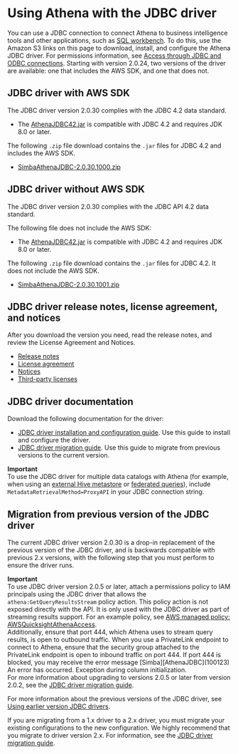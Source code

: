 # Using Athena with the JDBC driver<a name="connect-with-jdbc"></a>

You can use a JDBC connection to connect Athena to business intelligence tools and other applications, such as [SQL workbench](http://www.sql-workbench.eu/downloads.html)\. To do this, use the Amazon S3 links on this page to download, install, and configure the Athena JDBC driver\. For permissions information, see [Access through JDBC and ODBC connections](policy-actions.md)\. Starting with version 2\.0\.24, two versions of the driver are available: one that includes the AWS SDK, and one that does not\.

## JDBC driver with AWS SDK<a name="download-the-jdbc-driver"></a>

The JDBC driver version 2\.0\.30 complies with the JDBC 4\.2 data standard\.
+ The [AthenaJDBC42\.jar](https://s3.amazonaws.com/athena-downloads/drivers/JDBC/SimbaAthenaJDBC-2.0.30.1000/AthenaJDBC42.jar) is compatible with JDBC 4\.2 and requires JDK 8\.0 or later\.

The following `.zip` file download contains the `.jar` files for JDBC 4\.2 and includes the AWS SDK\.
+ [SimbaAthenaJDBC\-2\.0\.30\.1000\.zip](https://s3.amazonaws.com/athena-downloads/drivers/JDBC/SimbaAthenaJDBC-2.0.30.1000/SimbaAthenaJDBC-2.0.30.1000.zip)

## JDBC driver without AWS SDK<a name="download-the-jdbc-driver-no-sdk"></a>

The JDBC driver version 2\.0\.30 complies with the JDBC API 4\.2 data standard\.

The following file does not include the AWS SDK:
+ The [AthenaJDBC42\.jar](https://s3.amazonaws.com/athena-downloads/drivers/JDBC/SimbaAthenaJDBC-2.0.30.1001/AthenaJDBC42.jar) is compatible with JDBC 4\.2 and requires JDK 8\.0 or later\.

The following `.zip` file download contains the `.jar` files for JDBC 4\.2\. It does not include the AWS SDK\.
+ [SimbaAthenaJDBC\-2\.0\.30\.1001\.zip](https://s3.amazonaws.com/athena-downloads/drivers/JDBC/SimbaAthenaJDBC-2.0.30.1001/SimbaAthenaJDBC-2.0.30.1001.zip)

## JDBC driver release notes, license agreement, and notices<a name="atelong-jdbc-driver-license-agreement"></a>

After you download the version you need, read the release notes, and review the License Agreement and Notices\. 
+ [Release notes](https://s3.amazonaws.com/athena-downloads/drivers/JDBC/SimbaAthenaJDBC-2.0.30.1000/docs/release-notes.txt)
+ [License agreement](https://s3.amazonaws.com/athena-downloads/drivers/JDBC/SimbaAthenaJDBC-2.0.30.1000/docs/LICENSE.txt)
+ [Notices](https://s3.amazonaws.com/athena-downloads/drivers/JDBC/SimbaAthenaJDBC-2.0.30.1000/docs/NOTICES.txt)
+ [Third\-party licenses](https://s3.amazonaws.com/athena-downloads/drivers/JDBC/SimbaAthenaJDBC-2.0.30.1000/docs/third-party-licenses.txt)

## JDBC driver documentation<a name="documentation-jdbc"></a>

Download the following documentation for the driver:
+ [JDBC driver installation and configuration guide](https://s3.amazonaws.com/athena-downloads/drivers/JDBC/SimbaAthenaJDBC-2.0.30.1000/docs/Simba+Amazon+Athena+JDBC+Connector+Install+and+Configuration+Guide.pdf)\. Use this guide to install and configure the driver\.
+ [JDBC driver migration guide](https://s3.amazonaws.com/athena-downloads/drivers/JDBC/SimbaAthenaJDBC-2.0.30.1000/docs/Simba+Amazon+Athena+JDBC+Connector+Migration+Guide.pdf)\. Use this guide to migrate from previous versions to the current version\.

**Important**  
 To use the JDBC driver for multiple data catalogs with Athena \(for example, when using an [external Hive metastore](connect-to-data-source-hive.md) or [federated queries](connect-to-a-data-source.md)\), include `MetadataRetrievalMethod=ProxyAPI` in your JDBC connection string\.

## Migration from previous version of the JDBC driver<a name="migration-from-previous-jdbc-driver"></a>

The current JDBC driver version 2\.0\.30 is a drop\-in replacement of the previous version of the JDBC driver, and is backwards compatible with previous 2\.x versions, with the following step that you must perform to ensure the driver runs\. 

**Important**  
To use JDBC driver version 2\.0\.5 or later, attach a permissions policy to IAM principals using the JDBC driver that allows the `athena:GetQueryResultsStream` policy action\. This policy action is not exposed directly with the API\. It is only used with the JDBC driver as part of streaming results support\. For an example policy, see [AWS managed policy: AWSQuicksightAthenaAccess](managed-policies.md#awsquicksightathenaaccess-managed-policy)\.   
Additionally, ensure that port 444, which Athena uses to stream query results, is open to outbound traffic\. When you use a PrivateLink endpoint to connect to Athena, ensure that the security group attached to the PrivateLink endpoint is open to inbound traffic on port 444\. If port 444 is blocked, you may receive the error message \[Simba\]\[AthenaJDBC\]\(100123\) An error has occurred\. Exception during column initialization\.   
For more information about upgrading to versions 2\.0\.5 or later from version 2\.0\.2, see the [JDBC driver migration guide](https://s3.amazonaws.com/athena-downloads/drivers/JDBC/SimbaAthenaJDBC-2.0.30.1001/docs/Simba+Amazon+Athena+JDBC+Connector+Migration+Guide.pdf)\. 

For more information about the previous versions of the JDBC driver, see [Using earlier version JDBC drivers](connect-with-previous-jdbc.md)\.

If you are migrating from a 1\.x driver to a 2\.x driver, you must migrate your existing configurations to the new configuration\. We highly recommend that you migrate to driver version 2\.x\. For information, see the [JDBC driver migration guide](https://s3.amazonaws.com/athena-downloads/drivers/JDBC/SimbaAthenaJDBC-2.0.30.1001/docs/Simba+Amazon+Athena+JDBC+Connector+Migration+Guide.pdf)\.